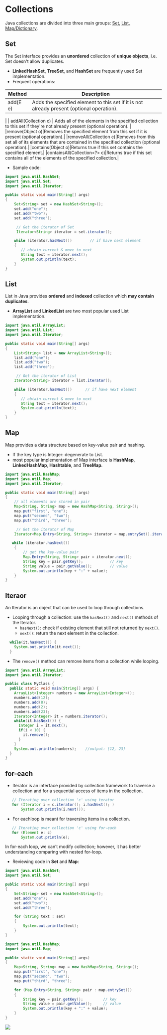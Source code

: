 # Collections

Java collections are divided into three main groups: [Set](#Set), [List](#List), [Map/Dictionary](#Map).  


## Set
The Set interface provides an **unordered** collection of **unique objects**, i.e. Set doesn't allow duplicates.

- **LinkedHashSet**, **TreeSet**, and **HashSet** are frequently used Set implementation. 
- Frequent operations:

|  Method   | Description  |
|  ----  | ----  |
| 	add(E e)  | Adds the specified element to this set if it is not already present (optional operation).
  |
| 	addAll(Collection<? extends E> c)  | Adds all of the elements in the specified collection to this set if they're not already present (optional operation).
 |
|remove(Object o)|Removes the specified element from this set if it is present (optional operation).|
|removeAll(Collection<?> c)|Removes from this set all of its elements that are contained in the specified collection (optional operation).|
|contains(Object o)|Returns true if this set contains the specified element.|
|containsAll(Collection<?> c)|Returns true if this set contains all of the elements of the specified collection.|



- Sample code:
```java
import java.util.HashSet;
import java.util.Set;
import java.util.Iterator;

public static void main(String[] args)
{
    Set<String> set = new HashSet<String>();
    set.add("one");
    set.add("two");
    set.add("three");

     // Get the iterator of Set
     Iterator<String> iterator = set.iterator();

    while (iterator.hasNext())        // if have next element
    {
       // obtain current & move to next
       String text = iterator.next();
       System.out.println(text);
    }
}
```


## List
List in Java provides **ordered** and **indexed** collection which **may contain duplicates**. 
- **ArrayList** and **LinkedList** are two most popular used List implementation.
```java
import java.util.ArrayList;
import java.util.List;
import java.util.Iterator;

public static void main(String[] args)
{
    List<String> list = new ArrayList<String>();
    list.add("one");
    list.add("two");
    list.add("three");

     // Get the iterator of List
    Iterator<String> iterator = list.iterator();

    while (iterator.hasNext())      // if have next element
    {
       // obtain current & move to next
       String text = iterator.next();
       System.out.println(text);
    }
}
```

## Map
Map provides a data structure based on key-value pair and hashing. 
- If the key type is Integer: degenerate to List. 
- most popular implementation of Map interface is **HashMap**, **LinkedHashMap**, **Hashtable**, and **TreeMap**.

```java
import java.util.HashMap;
import java.util.Map;
import java.util.Iterator;

public static void main(String[] args)
{
    // all elements are stored in pair
    Map<String, String> map = new HashMap<String, String>();
    map.put("first", "one");
    map.put("second", "two");
    map.put("third", "three");

     // Get the iterator of Map
    Iterator<Map.Entry<String, String>> iterator = map.entrySet().iterator();

   while (iterator.hasNext())
    {
        // get the key-value pair
        Map.Entry<String, String> pair = iterator.next();
        String key = pair.getKey();            // key
        String value = pair.getValue();        // value
        System.out.println(key + ":" + value);
    }
}
```

## Iteraor
An Iterator is an object that can be used to loop through collections. 
- Looping through a collection: use the `hasNext()` and `next()` methods of the Iterator.
  - `hasNext()`: check if existing element that still not returned by `next()`.
  - `next()`: return the next element in the collection.

```java
  while(it.hasNext()) {
    System.out.println(it.next());
  }
```
- The `remove()` method can remove items from a collection while looping.
```java
import java.util.ArrayList;
import java.util.Iterator;

public class MyClass {
  public static void main(String[] args) {
    ArrayList<Integer> numbers = new ArrayList<Integer>();
    numbers.add(12);
    numbers.add(8);
    numbers.add(2);
    numbers.add(23);
    Iterator<Integer> it = numbers.iterator();
    while(it.hasNext()) {
      Integer i = it.next();
      if(i < 10) {
        it.remove();
      }
    }
    System.out.println(numbers);    //output: [12, 23]
  }
}
```

## for-each
- Iterator is an interface provided by collection framework to traverse a collection and for a sequential access of items in the collection.
```java
   // Iterating over collection 'c' using terator
   for (Iterator i = c.iterator(); i.hasNext(); ) 
       System.out.println(i.next());
```
- For eachloop is meant for traversing items in a collection.
```java
   // Iterating over collection 'c' using for-each 
   for (Element e: c)
       System.out.println(e);
```
In for-each loop, we can’t modify collection; however, it has better understanding comparing with nested for-loop. 

- Reviewing code in **Set** and **Map**:
```java
import java.util.HashSet;
import java.util.Set;

public static void main(String[] args)
{
    Set<String> set = new HashSet<String>();
    set.add("one");
    set.add("two");
    set.add("three");

    for (String text : set)
    {
        System.out.println(text);
    }
}
```

```java
import java.util.HashMap;
import java.util.Map;

public static void main(String[] args)
{
    Map<String, String> map = new HashMap<String, String>();
    map.put("first", "one");
    map.put("second", "two");
    map.put("third", "three");

    for (Map.Entry<String, String> pair : map.entrySet())
    {
        String key = pair.getKey();         // key
        String value = pair.getValue();     // value
        System.out.println(key + ":" + value);
    }
}
```
![](java-collection-hierarchy.png)